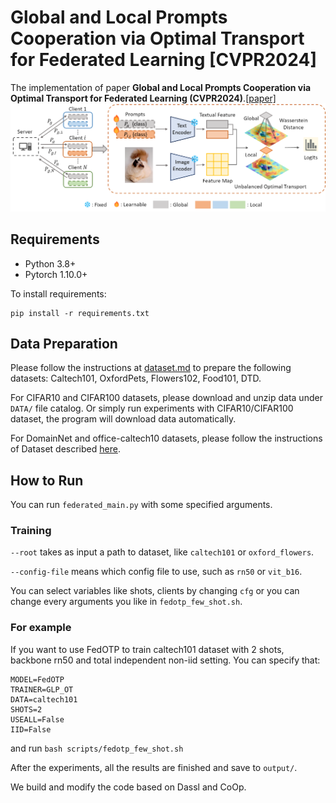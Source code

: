 # Global and Local Prompts Cooperation via Optimal Transport for Federated Learning [CVPR2024]
The implementation of paper **Global and Local Prompts Cooperation via Optimal Transport for Federated Learning (CVPR2024)**.[[paper]](https://arxiv.org/pdf/2403.00041.pdf)
![FedOTP-pipeline](FedOTP-pipeline.png "FedOTP-pipeline")

## Requirements
- Python 3.8+
- Pytorch 1.10.0+

To install requirements:
```
pip install -r requirements.txt
```

## Data Preparation
Please follow the instructions at [dataset.md](dataset.md) to prepare the following datasets: Caltech101, OxfordPets, Flowers102, Food101, DTD.

For CIFAR10 and CIFAR100 datasets, please download and unzip data under `DATA/` file catalog. Or simply run experiments with CIFAR10/CIFAR100 dataset, the program will download data automatically.

For DomainNet and office-caltech10 datasets, please follow the instructions of Dataset described [here](https://github.com/med-air/FedBN/blob/master/README.md). 

## How to Run

You can run `federated_main.py` with some specified arguments.

### Training

`--root` takes as input a path to dataset, like `caltech101` or `oxford_flowers`.

`--config-file` means which config file to use, such as `rn50` or `vit_b16`.

You can select variables like shots, clients by changing `cfg` or you can change every arguments you like in `fedotp_few_shot.sh`.

### For example
If you want to use FedOTP to train caltech101 dataset with 2 shots, backbone rn50 and total independent non-iid setting.
You can specify that:
```
MODEL=FedOTP
TRAINER=GLP_OT
DATA=caltech101
SHOTS=2
USEALL=False
IID=False
```
and run `bash scripts/fedotp_few_shot.sh`

After the experiments, all the results are finished and save to `output/`.

We build and modify the code based on Dassl and CoOp. 
